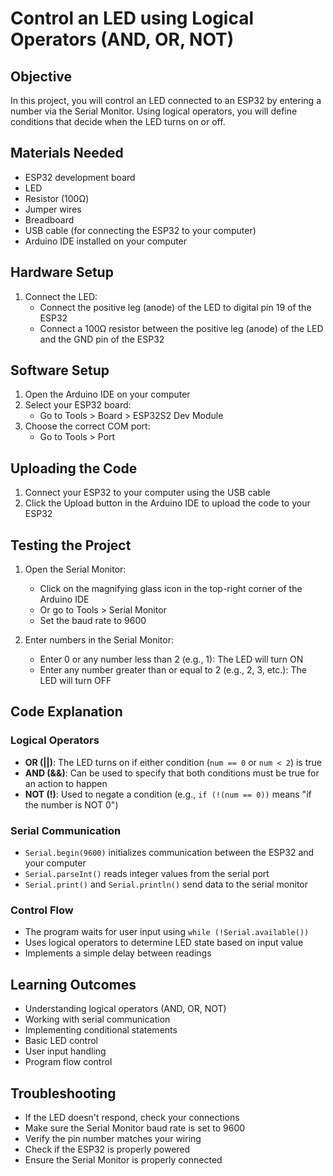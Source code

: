 # Control an LED using Logical Operators (AND, OR, NOT)

## Objective
In this project, you will control an LED connected to an ESP32 by entering a number via the Serial Monitor. Using logical operators, you will define conditions that decide when the LED turns on or off.

## Materials Needed
- ESP32 development board
- LED
- Resistor (100Ω)
- Jumper wires
- Breadboard
- USB cable (for connecting the ESP32 to your computer)
- Arduino IDE installed on your computer

## Hardware Setup
1. Connect the LED:
   - Connect the positive leg (anode) of the LED to digital pin 19 of the ESP32
   - Connect a 100Ω resistor between the positive leg (anode) of the LED and the GND pin of the ESP32

## Software Setup
1. Open the Arduino IDE on your computer
2. Select your ESP32 board:
   - Go to Tools > Board > ESP32S2 Dev Module
3. Choose the correct COM port:
   - Go to Tools > Port

## Uploading the Code
1. Connect your ESP32 to your computer using the USB cable
2. Click the Upload button in the Arduino IDE to upload the code to your ESP32

## Testing the Project
1. Open the Serial Monitor:
   - Click on the magnifying glass icon in the top-right corner of the Arduino IDE
   - Or go to Tools > Serial Monitor
   - Set the baud rate to 9600

2. Enter numbers in the Serial Monitor:
   - Enter 0 or any number less than 2 (e.g., 1): The LED will turn ON
   - Enter any number greater than or equal to 2 (e.g., 2, 3, etc.): The LED will turn OFF

## Code Explanation

### Logical Operators
- **OR (||)**: The LED turns on if either condition (`num == 0` or `num < 2`) is true
- **AND (&&)**: Can be used to specify that both conditions must be true for an action to happen
- **NOT (!)**: Used to negate a condition (e.g., `if (!(num == 0))` means "if the number is NOT 0")

### Serial Communication
- `Serial.begin(9600)` initializes communication between the ESP32 and your computer
- `Serial.parseInt()` reads integer values from the serial port
- `Serial.print()` and `Serial.println()` send data to the serial monitor

### Control Flow
- The program waits for user input using `while (!Serial.available())`
- Uses logical operators to determine LED state based on input value
- Implements a simple delay between readings

## Learning Outcomes
- Understanding logical operators (AND, OR, NOT)
- Working with serial communication
- Implementing conditional statements
- Basic LED control
- User input handling
- Program flow control

## Troubleshooting
- If the LED doesn't respond, check your connections
- Make sure the Serial Monitor baud rate is set to 9600
- Verify the pin number matches your wiring
- Check if the ESP32 is properly powered
- Ensure the Serial Monitor is properly connected

